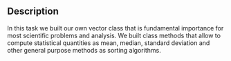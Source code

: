 ## Description
In this task we built our own vector class that is fundamental importance for most scientific problems and analysis. We built class methods that allow to compute statistical quantities as mean, median, standard deviation and other general purpose methods as sorting algorithms. 
